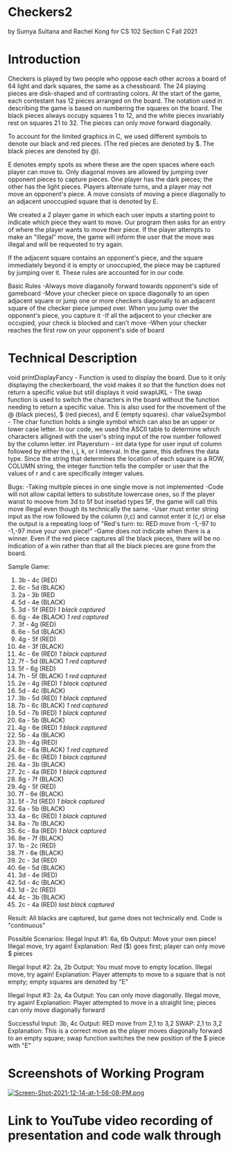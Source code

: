 # Checkers2
by Sumya Sultana and Rachel Kong for CS 102 Section C Fall 2021
# Introduction

Checkers is played by two people who oppose each other across a board of 64 light and dark squares, the same as a chessboard. The 24 playing pieces are disk-shaped and of contrasting colors. At the start of the game, each contestant has 12 pieces arranged on the board. The notation used in describing the game is based on numbering the squares on the board. The black pieces always occupy squares 1 to 12, and the white pieces invariably rest on squares 21 to 32. The pieces can only move forward diagonally.

To account for the limited graphics in C, we used different symbols to denote our black and red pieces. (The red pieces are denoted by $. The black pieces are denoted by @).

E denotes empty spots as where these are the open spaces where each player can move to.
Only diagonal moves are allowed by jumping over opponent pieces to capture pieces. One player has the dark pieces; the other has the light pieces. Players alternate turns, and a player may not move an opponent's piece. A move consists of moving a piece diagonally to an adjacent unoccupied square that is denoted by E. 

We created a 2 player game in which each user inputs a starting point to indicate which piece they want to move. Our program then asks for an entry of where the player wants to move their piece. If the player attempts to make an "illegal" move, the game will inform the user that the move was illegal and will be requested to try again. 

If the adjacent square contains an opponent's piece, and the square immediately beyond it is empty or unoccupied, the piece may be captured by jumping over it. These rules are accounted for in our code. 

Basic Rules
-Always move diaganolly forward towards opponent's side of gameboard
-Move your checker piece on space diagonally to an open adjacent square or jump one or more checkers diagonally to an adjacent square of the checker piece jumped over. When you jump over the opponent's piece, you capture it
-If all the adjacent to your checker are occupied, your check is blocked and can't move
-When your checker reaches the first row on your opponent's side of board

# Technical Description
void printDisplayFancy - Function is used to display the board. Due to it only displaying the checkerboard, the void makes it so that the function does not return a specific value but still displays it
void swapIJKL - The swap function is used to switch the characters in the board without the function needing to return a specific value. This is also used for the movement of the @ (black pieces), $ (red pieces), and E (empty squares). 
char value2symbol - The char function holds a single symbol which can also be an upper or lower case letter. In our code, we used the ASCII table to determine which characters alligned with the user's string input of the row number followed by the column letter.
int Playersturn - int data type for user input of column followed by either the i, j, k, or l interval. In the game, this defines the data type. Since the string that determines the location of each square is a ROW, COLUMN string, the integer function tells the compiler or user that the values of r and c are specifically integer values. 

Bugs:
-Taking multiple pieces in one single move is not implemented
-Code will not allow capital letters to substitute lowercase ones, so if the player wanst to moove from 3d to 5f but insetad types 5F, the game will call this move illegal even though its technically the same.
-User must enter string input as the row followed by the column (r,c) and cannot enter it (c,r) or else the output is a repeating loop of "Red's turn: to: RED move from -1,-97 to -1,-97 move your own piece!"
-Game does not indicate when there is a winner. Even if the red piece captures all the black pieces, there will be no indication of a win rather than that all the black pieces are gone from the board. 

Sample Game: 
1. 3b - 4c (RED)
2. 6c - 5d (BLACK)
3. 2a - 3b (RED
4. 5d - 4e (BLACK)
5. 3d - 5f (RED) *1 black captured*
6. 6g - 4e (BLACK) *1 red captured*
7. 3f - 4g (RED)
8. 6e - 5d (BLACK)
9. 4g - 5f (RED)
10. 4e - 3f (BLACK)
11. 4c - 6e (RED) *1 black captured*
12. 7f - 5d (BLACK) *1 red captured*
13. 5f - 6g (RED) 
14. 7h - 5f (BLACK) *1 red captured*
15. 2e - 4g (RED) *1 black captured*
16. 5d - 4c (BLACK) 
17. 3b - 5d (RED) *1 black captured*
18. 7b - 6c (BLACK) *1 red captured*
19. 5d - 7b (RED) *1 black captured*
20. 6a - 5b (BLACK)
21. 4g - 6e (RED) *1 black captured*
22. 5b - 4a (BLACK) 
23. 3h - 4g (RED) 
24. 8c - 6a (BLACK) *1 red captured*
25. 6e - 8c (RED) *1 black captured*
26. 4a - 3b (BLACK) 
27.  2c - 4a (RED) *1 black captured*
28. 8g - 7f (BLACK)
29. 4g - 5f (RED) 
30. 7f - 6e (BLACK)
31. 5f - 7d (RED) *1 black captured*
32. 6a - 5b (BLACK)
33. 4a - 6c (RED) *1 black captured*
34. 8a - 7b (BLACK)
35. 6c - 8a (RED) *1 black captured*
36. 8e - 7f (BLACK)
37. 1b - 2c (RED)
38. 7f - 6e (BLACK)
39. 2c - 3d (RED)
40. 6e - 5d (BLACK)
41. 3d - 4e (RED)
42. 5d - 4c (BLACK)
43. 1d - 2c (RED)
44. 4c - 3b (BLACK)
45. 2c - 4a (RED) *last black captured*

Result: All blacks are captured, but game does not technically end. Code is "continuous"

Possible Scenarios:
Illegal Input #1: 6a, 6b 
Output: Move your own piece! 
Illegal move, try again!
Explanation: Red ($) goes first; player can only move $ pieces

Illegal Input #2: 2a, 2b
Output: You must move to empty location. Illegal move, try again!
Explanation: Player attempts to move to a square that is not empty; empty squares are denoted by "E"

Illegal Input #3: 2a, 4a
Output: You can only move diagonally. Illegal move, try again!
Explanation: Player attempted to move in a straight line; pieces can only move diagonally forward

Successful Input: 3b, 4c
Output: RED move from 2,1 to 3,2
SWAP: 2,1 to 3,2 
Explanation: This is a correct move as the player moves diagonally forward to an empty square; swap function switches the new position of the $ piece with "E" 



# Screenshots of Working Program
[![Screen-Shot-2021-12-14-at-1-56-08-PM.png](https://i.postimg.cc/gjfyf4kN/Screen-Shot-2021-12-14-at-1-56-08-PM.png)](https://postimg.cc/vxt6nrnV)

# Link to YouTube video recording of presentation and code walk through
